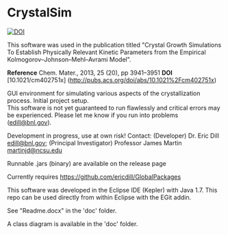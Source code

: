 CrystalSim
==============

[![DOI](https://zenodo.org/badge/6651/TheMartinLab/CrystalSim.png)](http://dx.doi.org/10.5281/zenodo.12264)

This software was used in the publication titled "Crystal Growth Simulations To Establish Physically 
Relevant Kinetic Parameters from the Empirical Kolmogorov–Johnson–Mehl–Avrami Model". 

**Reference** Chem. Mater., 2013, 25 (20), pp 3941–3951
**DOI** [10.1021/cm402751x] (http://pubs.acs.org/doi/abs/10.1021%2Fcm402751x)

GUI environment for simulating various aspects of the crystallization process. Initial project setup.  
This software is not yet guaranteed to run flawlessly and critical errors may be experienced.  Please 
let me know if you run into problems (edill@bnl.gov).

Development in progress, use at own risk! Contact: (Developer) Dr. Eric Dill edill@bnl.gov; 
(Principal Investigator) Professor James Martin martinjd@ncsu.edu

Runnable .jars (binary) are available on the release page

Currently requires https://github.com/ericdill/GlobalPackages

This software was developed in the Eclipse IDE (Kepler) with Java 1.7.  This repo can be used 
directly from within Eclipse with the EGit addin.

See "Readme.docx" in the 'doc' folder.

A class diagram is available in the 'doc' folder.
